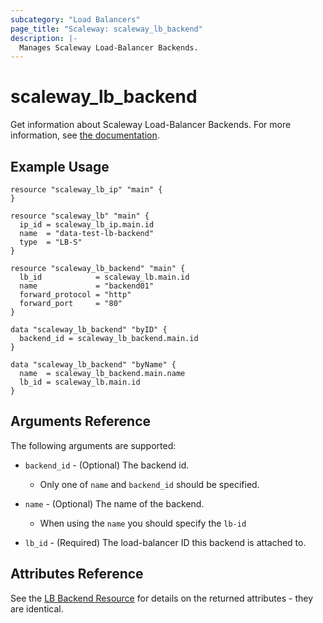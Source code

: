 ```yaml
---
subcategory: "Load Balancers"
page_title: "Scaleway: scaleway_lb_backend"
description: |-
  Manages Scaleway Load-Balancer Backends.
---
```


# scaleway_lb_backend

Get information about Scaleway Load-Balancer Backends.
For more information, see [the documentation](https://developers.scaleway.com/en/products/lb/zoned_api/#backends-cbf4eb).

## Example Usage

```hcl
resource "scaleway_lb_ip" "main" {
}

resource "scaleway_lb" "main" {
  ip_id = scaleway_lb_ip.main.id
  name  = "data-test-lb-backend"
  type  = "LB-S"
}

resource "scaleway_lb_backend" "main" {
  lb_id            = scaleway_lb.main.id
  name             = "backend01"
  forward_protocol = "http"
  forward_port     = "80"
}

data "scaleway_lb_backend" "byID" {
  backend_id = scaleway_lb_backend.main.id
}

data "scaleway_lb_backend" "byName" {
  name  = scaleway_lb_backend.main.name
  lb_id = scaleway_lb.main.id
}
```

## Arguments Reference

The following arguments are supported:

- `backend_id` - (Optional) The backend id.
    - Only one of `name` and `backend_id` should be specified.

- `name` - (Optional) The name of the backend.
    - When using the `name` you should specify the `lb-id`

- `lb_id` - (Required) The load-balancer ID this backend is attached to.

## Attributes Reference

See the [LB Backend Resource](../resources/lb_backend.md) for details on the returned attributes - they are identical.